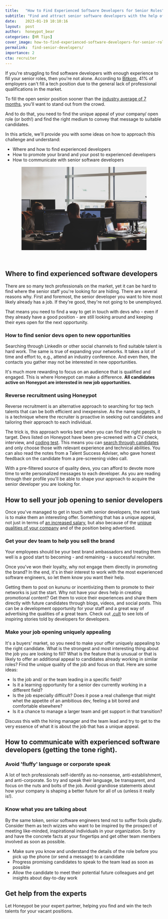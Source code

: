 ```yaml
---
title:   "How to Find Experienced Software Developers for Senior Roles"
subtitle: "Find and attract senior software developers with the help of this guide"
date:    2023-01-19 10:10:16
layout:  post
author:  honeypot_bear
categories: [HR Tips]
cover_image: how-to-find-experienced-software-developers-for-senior-roles-blog-header.png
permalink:  find-senior-developers/
importance: 2
cta: recruiter
---
```


If you're struggling to find software developers with enough experience to fill your senior roles, then you're not alone. According to [Bitkom](https://www.bitkom.org/Presse/Presseinformation/82000-freie-Jobs-IT-Fachkraeftemangel-spitzt-sich-zu#:~:text=Dezember%202018%20%2D%20Der%20Mangel%20an,2017%20waren%2055.000%20Stellen%20vakant.), 41% of employers can't fill a tech position due to the general lack of professional qualifications in the market.
<!--more-->

To fill the open senior position sooner than the [industry average of 7 months](https://www.bitkom.org/Presse/Presseinformation/Deutschland-fehlen-137000-IT-Fachkraefte), you'll want to stand out from the crowd.

And to do that, you need to find the unique appeal of your company/ open role (or both!) and find the right medium to convey that message to suitable candidates.

In this article, we'll provide you with some ideas on how to approach this challenge and understand:

- Where and how to find experienced developers
- How to promote your brand and your post to experienced developers
- How to communicate with senior software developers

<p align="center"><img alt="A group of senior developers at the workplace" src="/assets/images/senior-developers-image-blog-honeypot.jpg" style="width:400px !important;"></p><br>

## Where to find experienced software developers

There are so many tech professionals on the market, yet it can be hard to find where the senior staff you're looking for are hiding. There are several reasons why. First and foremost, the senior developer you want to hire most likely already has a job. If they're good, they're not going to be unemployed.

That means you need to find a way to get in touch with devs who - even if they already have a good position - are still looking around and keeping their eyes open for the next opportunity.

### How to find senior devs open to new opportunities

Searching through LinkedIn or other social channels to find suitable talent is hard work. The same is true of expanding your networks. It takes a lot of time and effort to, e.g., attend an industry conference. And even then, the contacts you gather may not be interested in new opportunities.

It's much more rewarding to focus on an audience that is qualified and engaged. This is where Honeypot can make a difference. **All candidates active on Honeypot are interested in new job opportunities.**

### Reverse recruitment using Honeypot

Reverse recruitment is an alternative approach to searching for top tech talents that can be both efficient and inexpensive. As the name suggests, it is a technique where the recruiter is proactive in seeking out candidates and tailoring their approach to each individual.

The trick is, this approach works best when you can find the right people to target. Devs listed on Honeypot have been pre-screened with a CV check, interview, and [coding test](https://blog.honeypot.io/code-challenge/). This means you can [search through candidates](https://blog.honeypot.io/product-update-hello-boolean-search/) and only choose those with relevant experience and technical abilities. You can also read the notes from a Talent Success Adviser, who gave honest feedback on the candidate from a pre-screening video call.

With a pre-filtered source of quality devs, you can afford to devote more time to write personalized messages to each developer. As you are reading through their profile you'll be able to shape your approach to acquire the senior developer you are looking for.

## How to sell your job opening to senior developers

Once you've managed to get in touch with senior developers, the next task is to make them an interesting offer. Something that has a unique appeal, not just in terms of [an increased salary](https://blog.honeypot.io/tech-salaries-germany-2022/), but also because of the [unique qualities of your company](https://blog.honeypot.io/benefits-of-employer-branding/) and of the position being advertised.

### Get your dev team to help you sell the brand

Your employees should be your best brand ambassadors and treating them well is a good start to becoming - and remaining - a successful recruiter.

Once you've won their loyalty, why not engage them directly in promoting the brand? In the end, it's in their interest to work with the most experienced software engineers, so let them know you want their help.

Getting them to post on kununu or incentivizing them to promote to their networks is just the start. Why not have your devs help in creating promotional content? Get them to voice their experiences and share them directly with future candidates through blogs, videos, and social posts. This can be a development opportunity for your staff and a great way of advertising the qualities of a great team. Check out [.cult](https://cult.honeypot.io/) to see lots of inspiring stories told by developers for developers.

### Make your job opening uniquely appealing

It's a buyers' market, so you need to make your offer uniquely appealing to the right candidate. What is the strongest and most interesting thing about the job you are looking to fill? What is the feature that is unusual or that is likely to offer an additional appeal to candidates already working in similar roles? Find the unique quality of the job and focus on that. Here are some ideas:

- Is the job and/ or the team leading in a specific field?
- Is it a learning opportunity for a senior dev currently working in a different field?
- Is the job especially difficult? Does it pose a real challenge that might whet the appetite of an ambitious dev, feeling a bit bored and comfortable elsewhere?
- Is it a chance to manage a larger team and get support in that transition?

Discuss this with the hiring manager and the team lead and try to get to the very essence of what it is about the job that has a unique appeal.

## How to communicate with experienced software developers (getting the tone right).

### Avoid 'fluffy' language or corporate speak

A lot of tech professionals self-identify as no-nonsense, anti-establishment, and anti-corporate. So try and speak their language, be transparent, and focus on the nuts and bolts of the job. Avoid grandiose statements about how your company is shaping a better future for all of us (unless it really is!).

### Know what you are talking about

By the same token, senior software engineers tend not to suffer fools gladly. Consider them as tech wizzes who want to be inspired by the prospect of meeting like-minded, inspirational individuals in your organization. So try and have the concrete facts at your fingertips and get other team members involved as soon as possible.

- Make sure you know and understand the details of the role before you pick up the phone (or send a message) to a candidate
- Progress promising candidates to speak to the team lead as soon as possible
- Allow the candidate to meet their potential future colleagues and get insights about day-to-day work

## Get help from the experts

Let Honeypot be your expert partner, helping you find and win the tech talents for your vacant positions.
